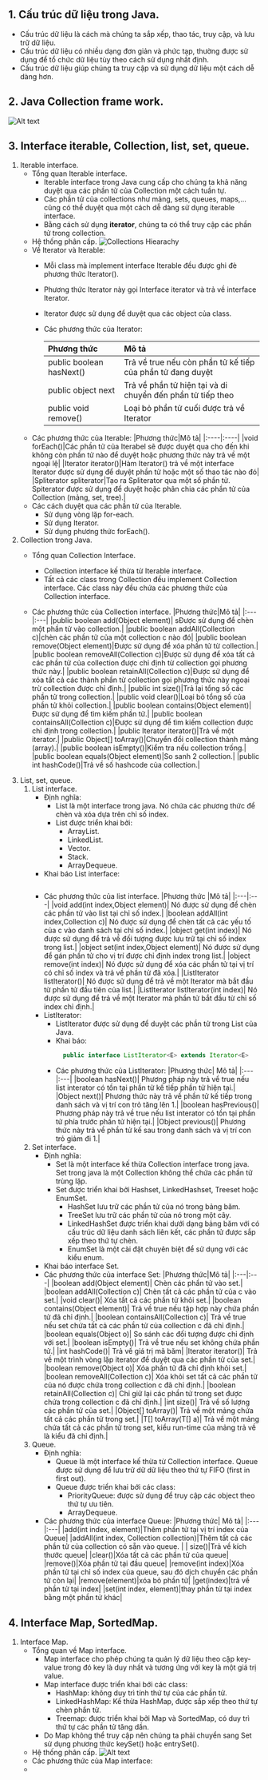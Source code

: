 <!-- Cấu trúc dữ liệu là gì, sử dụng khi nào?
Interface Iterable, Collection -> List, Set, Queue.
Interface Map, SortedMap -> HashMap, TreeMap.
Sử dụng một số hàm của cấu trúc dữ liệu như sort. -->
<!-- Framework trong java là phần thân của những đoạn code được viết sẵn mà chúng ta có thể thêm code vào để giải quyết vấn đề. Chúng ta có thể sử dụng framework bằng cách gọi các phương thức, kế thừa, callbacks, listener or other implementations of the Observer pattern. -->
## 1. Cấu trúc dữ liệu trong Java.
   - Cấu trúc dữ liệu là cách mà chúng ta sắp xếp, thao tác, truy cập, và lưu trữ dữ liệu.
   - Cấu trúc dữ liệu có nhiều dạng đơn giản và phức tạp, thường được sử dụng để tổ chức dữ liệu tùy theo cách sử dụng nhất định.
   - Cấu trúc dữ liệu giúp chúng ta truy cập và sử dụng dữ liệu một cách dễ dàng hơn.
## 2. Java Collection frame work.
![Alt text](image-3.png)
## 3. Interface iterable, Collection, list, set, queue.
   1. Iterable interface.
      - Tổng quan Iterable interface.
         - Iterable interface trong Java cung cấp cho chúng ta khả năng duyệt qua các phần tử của Collection một cách tuần tự.
         - Các phần tử của collections như mảng, sets, queues, maps,... cũng có thể duyệt qua một cách dễ dàng sử dụng iterable interface.
         - Bằng cách sử dụng **iterator**, chúng ta có thể truy cập các phần tử trong collection. 
      - Hệ thống phân cấp.
      ![Collections Hiearachy](image-2.png)  
      - Về Iterator và Iterable:
         - Mỗi class mà implement interface Iterable đều được ghi đè phương thức Iterator(). 
         - Phương thức Iterator này gọi Interface iterator và trả về interface Iterator.
         - Iterator được sử dụng để duyệt qua các object của class.
         - Các phương thức của Iterator:
      
            |Phương thức| Mô tả|
            |:----------|:----|
            |public boolean hasNext()| Trả về true nếu còn phần tử kế tiếp của phần tử đang duyệt|
            |public object next| Trả về phần tử hiện tại và di chuyển đến phần tử tiếp theo|
            |public void remove()| Loại bỏ phần tử cuối được trả về Iterator|
      - Các phương thức của Iterable:
         |Phương thức|Mô tả|
         |:----|:----|
         |void forEach()|Các phần tử của Iterabel sẽ được duyệt qua cho đến khi không còn phần tử nào để duyệt hoặc phương thức này trả về một ngoại lệ|
         |Iterator<T> iterator()|Hàm Iterator() trả về một interface Iterator được sử dụng để duyệt phần tử hoặc một số thao tác nào đó|
         |Spliterator<T> spliterator|Tạo ra Spliterator qua một số phần tử. Spiterator được sử dụng để duyệt hoặc phân chia các phần tử của Collection (mảng, set, tree).|
      - Các cách duyệt qua các phần tử của Iterable.
         -  Sử dụng vòng lặp for-each.
         -  Sử dụng Iterator.
         -  Sử dụng phương thức forEach().
   2. Collection trong Java.
      - Tổng quan Collection Interface. 
        <!-- - Phân biệt collections và collection
        - Collections trong Java là một framework dùng để cung cấp các kiến trúc để lưu trữ và thao tác với tập các phần tử.
        - Collection cung cấp cho chúng ta nhiều thao tác như tìm kiếm, sắp xếp, chèn, ... -->
        - Collection interface kế thừa từ Iterable interface.
        - Tất cả các class trong Collection đều implement Collection interface. Các class này đều chứa các phương thức của Collection interface.

      - Các phương thức của Collection interface.
        |Phương thức|Mô tả|
        |:---|:---|
        |public boolean add(Object element)| sĐược sử dụng để chèn một phần tử vào collection.|
        |public boolean addAll(Collection c)|chèn các phần tử của một collection c nào đó|
        |public boolean remove(Object element)|Được sử dụng để xóa phần tử từ collection.|
        |public boolean removeAll(Collection c)|Được sử dụng để xóa tất cả các phần tử của collection được chỉ định từ collection gọi phương thức này.|
        |public boolean retainAll(Collection c)|Được sử dụng để xóa tất cả các thành phần từ collection gọi phương thức này ngoại trừ collection được chỉ định.|
        |public int size()|Trả lại tổng số các phần tử trong collection.|
        |public void clear()|Loại bỏ tổng số của phần tử khỏi collection.|
        |public boolean contains(Object element)|Được sử dụng để tìm kiếm phần tử.|
        |public boolean containsAll(Collection c)|Được sử dụng để tìm kiếm collection được chỉ định trong collection.|
        |public Iterator iterator()|Trả về một iterator.|
        |public Object[] toArray()|Chuyển đổi collection thành mảng (array).|
        |public boolean isEmpty()|Kiểm tra nếu collection trống.|
        |public boolean equals(Object element)|So sanh 2 collection.|
        |public int hashCode()|Trả về số hashcode của collection.|
   3. List, set, queue.
      1. List interface.
         - Định nghĩa: 
           - List là một interface trong java. Nó chứa các phương thức để chèn và xóa dựa trên chỉ số index.
           - List được triển khai bởi:
             - ArrayList.
             - LinkedList.
             - Vector.
             - Stack.
             - ArrayDequeue.
         - Khai báo List interface:
         ```Java
         
         ```
         - Các phương thức của list interface.
            |Phương thức |Mô tả| 
            |:---|:---|
            |void add(int index,Object element)| Nó được sử dụng để chèn các phần tử vào list tại chỉ số index.|
            |boolean addAll(int index,Collection c)| Nó được sử dụng để chèn tất cả các yếu tố của c vào danh sách tại chỉ số index.|
            |object get(int index)| Nó được sử dụng để trả về đối tượng được lưu trữ tại chỉ số index trong list.|
            |object set(int index,Object element)| Nó được sử dụng để gán phần tử cho vị trí được chỉ định index trong list.|
            |object remove(int index)| Nó được sử dụng để xóa các phần tử tại vị trí có chỉ số index và trả về phần tử đã xóa.|
            |ListIterator listIterator()| Nó được sử dụng để trả về một Iterator mà bắt đầu từ phần tử đầu tiên của list.|
            |ListIterator listIterator(int index)| Nó được sử dụng để trả về một Iterator mà phần tử bắt đầu từ chỉ số index chỉ định.|
         - ListIterator:
            - ListIterator được sử dụng để duyệt các phần tử trong List của Java.
            - Khai báo:
              ```Java
                public interface ListIterator<E> extends Iterator<E>
              ```
            - Các phương thức của ListIterator:
              |Phương thức| Mô tả|
              |:---|:---|
              |boolean hasNext()| Phương pháp này trả về true nếu list interator có tồn tại phần tử kế tiếp phần tử hiện tại.|
              |Object next()| Phương thức này trả về phần tử kế tiếp trong danh sách và vị trí con trỏ tăng lên 1.|
              |boolean hasPrevious()| Phương pháp này trả về true nếu list interator có tồn tại phần tử phía trước phần tử hiện tại.|
              |Object previous()| Phương thức này trả về phần tử kế sau trong danh sách và vị trí con trỏ giảm đi 1.|
      2. Set interface.
         - Định nghĩa: 
            - Set là một interface kế thừa Collection interface trong java. Set trong java là một Collection không thể chứa các phần tử trùng lặp.
            - Set được triển khai bởi Hashset, LinkedHashset, Treeset hoặc EnumSet.
              - HashSet lưu trữ các phần tử của nó trong bảng băm.
              - TreeSet lưu trữ các phần tử của nó trong một cây.
              - LinkedHashSet được triển khai dưới dạng bảng băm với có cấu trúc dữ liệu danh sách liên kết, các phần tử được sắp xếp theo thứ tự chèn.
              - EnumSet là một cài đặt chuyên biệt để sử dụng với các kiểu enum.
         - Khai báo interface Set.
         - Các phương thức của interface Set:
            |Phương thức|Mô tả|
            |:---|:---|
            |boolean add(Object element)| Chèn các phần tử vào set.|
            |boolean addAll(Collection c)| Chèn tất cả các phần tử của c vào set.|
            |void clear()| Xóa tất cả các phần tử khỏi set.|
            |boolean contains(Object element)| Trả về true nếu tập hợp này chứa phần tử đã chỉ định.|
            |boolean containsAll(Collection c)| Trả về true nếu set chứa tất cả các phần tử của collection c đã chỉ định.|
            |boolean equals(Object o)| So sánh các đối tượng được chỉ định với set.|
            |boolean isEmpty()| Trả về true nếu set không chứa phần tử.|
            |int hashCode()| Trả về giá trị mã băm|
            |Iterator iterator()| Trả về một trình vòng lặp iterator để duyệt qua các phần tử của set.|
            |boolean remove(Object o)| Xóa phần tử đã chỉ định khỏi set.|
            |boolean removeAll(Collection c)| Xóa khỏi set tất cả các phần tử của nó được chứa trong collection c đã chỉ định.|
            |boolean retainAll(Collection c)| Chỉ giữ lại các phần tử trong set được chứa trong collection c đã chỉ định.|
            |int size()| Trả về số lượng các phần tử của set.|
            |Object[] toArray()| Trả về một mảng chứa tất cả các phần tử trong set.|
            |T[] toArray(T[] a)| Trả về một mảng chứa tất cả các phần tử trong set, kiểu run-time của mảng trả về là kiểu đã chỉ định.|
      3. Queue.
         - Định nghĩa:
           - Queue là một interface kế thừa từ Collection interface. Queue được sử dụng để lưu trữ dữ dữ liệu theo thứ tự FIFO (first in first out).
           - Queue được triển khai bới các class: 
             - PriorityQueue: được sử dụng để truy cập các object theo thứ tự ưu tiên.
             - ArrayDequeue.
         - Các phương thức của interface Queue:
            |Phương thức| Mô tả|
            |:---|:---|
            |add(int index, element)|Thêm phần tử tại vị trí index của Queue|
            |addAll(int index, Collection collection)|Thêm tất cả các phần tử của collection có sẵn vào queue. |
            | size()|Trả về kích thước queue|
            |clear()|Xóa tất cả các phần tử của queue|
            |remove()|Xóa phần tử tại đầu queue|
            |remove(int index)|Xóa phần tử tại chỉ số index của queue, sau đó dịch chuyển các phần tử còn lại|
            |remove(element)|xóa bỏ phần tử|
            |get(index)|trả về phần tử tại index|
            |set(int index, element)|thay phần tử tại index bằng một phần tử khác|

## 4. Interface Map, SortedMap.
1. Interface Map.
   - Tổng quan về Map interface.
      - Map interface cho phép chúng ta quản lý dữ liệu theo cặp key-value trong đó key là duy nhất và tương ứng với key là một giá trị value.
      - Map interface được triển khai bới các class:
        - HashMap: không duy trì tính thứ tự của các phần tử.
        - LinkedHashMap: Kế thừa HashMap, được sắp xếp theo thứ tự chèn phần tử.
        - Treemap: được triển khai bởi Map và SortedMap, có duy trì thứ tự các phần tử tăng dần.
      - Do Map không thể truy cập nên chúng ta phải chuyển sang Set sử dụng phương thức keySet() hoặc entrySet().
   - Hệ thống phân cấp.
   ![Alt text](image-4.png) 
   - Các phương thức của Map interface:
   - 

